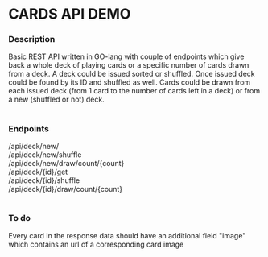 # CARDS API DEMO

### Description
Basic REST API written in GO-lang with couple of endpoints which give back a whole deck of playing cards or a specific number of cards drawn from a deck. A deck could be issued sorted or shuffled. Once issued deck could be found by its ID and shuffled as well. Cards could be drawn from each issued deck (from 1 card to the number of cards left in a deck) or from a new (shuffled or not) deck.

#
### Endpoints
/api/deck/new/ </br>
/api/deck/new/shuffle </br>
/api/deck/new/draw/count/{count} </br>
/api/deck/{id}/get </br>
/api/deck/{id}/shuffle </br>
/api/deck/{id}/draw/count/{count} </br>

#
### To do
Every card in the response data should have an additional field "image" which contains an url of a corresponding card image
